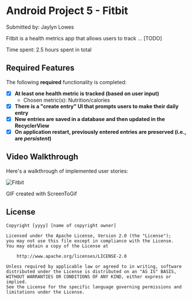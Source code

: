 # Android Project 5 - Fitbit

Submitted by: Jaylyn Lowes

Fitbit is a health metrics app that allows users to track ... [TODO] 

Time spent: 2.5 hours spent in total

## Required Features

The following **required** functionality is completed:

- [X] **At least one health metric is tracked (based on user input)**
  - Chosen metric(s): Nutrition/calories
- [X] **There is a "create entry" UI that prompts users to make their daily entry**
- [X] **New entries are saved in a database and then updated in the RecyclerView**
- [X] **On application restart, previously entered entries are preserved (i.e., are *persistent*)**
 
## Video Walkthrough

Here's a walkthrough of implemented user stories:

![Fitbit](https://github.com/user-attachments/assets/4c2dd039-eaaa-43c3-94b0-81adb88adbcd)

GIF created with ScreenToGif

## License

    Copyright [yyyy] [name of copyright owner]

    Licensed under the Apache License, Version 2.0 (the "License");
    you may not use this file except in compliance with the License.
    You may obtain a copy of the License at

        http://www.apache.org/licenses/LICENSE-2.0

    Unless required by applicable law or agreed to in writing, software
    distributed under the License is distributed on an "AS IS" BASIS,
    WITHOUT WARRANTIES OR CONDITIONS OF ANY KIND, either express or implied.
    See the License for the specific language governing permissions and
    limitations under the License.
